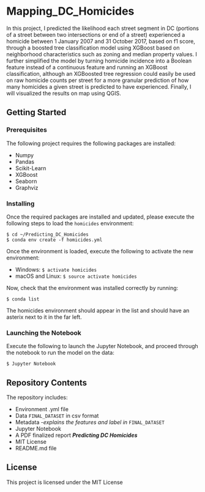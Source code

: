# Mapping_DC_Homicides

In this project, I predicted the likelihood each street segment in DC (portions of a street between two intersections or end of a street)  experienced a homicide between 1 January 2007 and 31 October 2017, based on f1 score, through a boosted tree classification model using XGBoost based on neighborhood characteristics such as zoning and median property values. I further simplified the model by turning homicide incidence into a Boolean feature instead of a continuous feature and running an XGBoost classification, although an XGBoosted tree regression could easily be used on raw homicide counts per street for a more granular prediction of how many homicides a given street is predicted to have experienced. Finally, I will visualized the results on map using QGIS.

## Getting Started
### Prerequisites
The following project requires the following packages are installed:
* Numpy
* Pandas
* Scikit-Learn
* XGBoost
* Seaborn
* Graphviz

### Installing
Once the required packages are installed and updated, please execute the following steps to load the `homicides` environment:
```
$ cd ~/Predicting_DC_Homicides
$ conda env create -f homicides.yml
```
Once the environment is loaded, execute the following to activate the new environment:
* Windows: `$ activate homicides`
* macOS and Linux: `$ source activate homicides`

Now, check that the environment was installed correctly by running:
```
$ conda list
```
The homicides environment should appear in the list and should have an asterix next to it in the far left.

### Launching the Notebook
Execute the following to launch the Jupyter Notebook, and proceed through the notebook to run the model on the data:
```
$ Jupyter Notebook
```
## Repository Contents
The repository includes:
* Environment .yml file
* Data `FINAL_DATASET` in csv format
* Metadata *-explains the features and label in* `FINAL_DATASET` 
* Jupyter Notebook
* A PDF finalized report ***Predicting DC Homicides***
* MIT License
* README.md file

## License
This project is licensed under the MIT License


